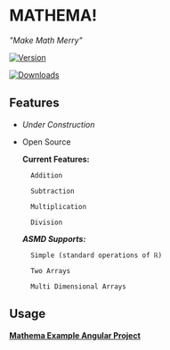 
# MATHEMA!

  

_"Make Math Merry"_

  

  

[![Version](https://img.shields.io/npm/v/mathema.svg)](https://www.npmjs.com/package/mathema)

  

[![Downloads](https://img.shields.io/npm/dm/mathema.svg)](https://www.npmjs.com/package/mathema)

  

  

## Features

  

  

-  *Under Construction*
- Open Source

	**Current Features:**
	
		Addition

		Subtraction

		Multiplication

		Division

	***ASMD Supports:***

		Simple (standard operations of ℝ)

		Two Arrays

		Multi Dimensional Arrays
		
## Usage

  
**[Mathema Example Angular Project](https://github.com/ceotrammell/mathema-example)**